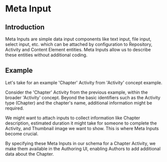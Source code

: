 # Meta Input

## Introduction

Meta Inputs are simple data input components like text input, file input,
select input, etc. which can be attached by configuration to Repository,
Activity and Content Element entities. Meta Inputs allow us to describe these
entities without additional coding.

## Example

Let's take for an example 'Chapter' Activity from 'Activity' concept example.

Consider the 'Chapter' Activity from the previous example, within the broader 
'Activity' concept. Beyond the basic identifiers such as the Activity type 
(Chapter) and the chapter's name, additional information might be required. 

We might want to attach inputs to collect information like Chapter description,
estimated duration it might take for someone to complete the Activity, and 
Thumbnail image we want to show. This is where Meta Inputs become crucial. 

By specifying these Meta Inputs in our schema for a Chapter Activity, we make
them available in the Authoring UI, enabling Authors to add additional
data about the Chapter.
